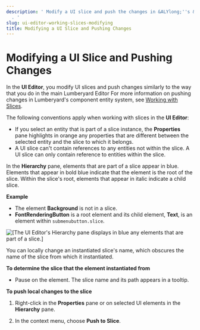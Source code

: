 ```yaml
---
description: ' Modify a UI slice and push the changes in &ALYlong;''s &ui-canvas-editor;
  . '
slug: ui-editor-working-slices-modifying
title: Modifying a UI Slice and Pushing Changes
---
```

# Modifying a UI Slice and Pushing Changes<a name="ui-editor-working-slices-modifying"></a>

In the **UI Editor**, you modify UI slices and push changes similarly to the way that you do in the main Lumberyard Editor For more information on pushing changes in Lumberyard's component entity system, see [Working with Slices](/docs/userguide/components/slices.md)\.

The following conventions apply when working with slices in the **UI Editor**:
+ If you select an entity that is part of a slice instance, the **Properties** pane highlights in orange any properties that are different between the selected entity and the slice to which it belongs\.
+ A UI slice can't contain references to any entities not within the slice\. A UI slice can only contain reference to entities within the slice\.



In the **Hierarchy** pane, elements that are part of a slice appear in blue\. Elements that appear in bold blue indicate that the element is the root of the slice\. Within the slice's root, elements that appear in italic indicate a child slice\.

**Example**  
+ The element **Background** is not in a slice\.
+ **FontRenderingButton** is a root element and its child element, **Text**, is an element within `submenubutton.slice`\.

![\[The UI Editor's Hierarchy pane displays in blue any elements that are part of a slice.\]](/images/userguide/game_ui_editor/ui-editor-modifying-slices-submenubutton.png)

You can locally change an instantiated slice's name, which obscures the name of the slice from which it instantiated\.

**To determine the slice that the element instantiated from**
+ Pause on the element\. The slice name and its path appears in a tooltip\.

**To push local changes to the slice**

1. Right\-click in the **Properties** pane or on selected UI elements in the **Hierarchy** pane\.

1. In the context menu, choose **Push to Slice**\.